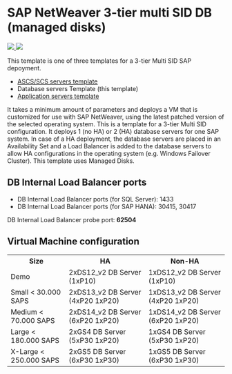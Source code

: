 # SAP NetWeaver 3-tier multi SID DB (managed disks)

<a href="https://portal.azure.com/#create/Microsoft.Template/uri/https%3A%2F%2Fraw.githubusercontent.com%2Fmosserlee%2Fazure-quickstart-templates%2Fmaster%2Fsap-3-tier-marketplace-image-multi-sid-db-md%2Fazuredeploy.json" target="_blank">
    <img src="http://azuredeploy.net/deploybutton.png"/>
</a>
<a href="http://armviz.io/#/?load=https%3A%2F%2Fraw.githubusercontent.com%2Fmosserlee%2Fazure-quickstart-templates%2Fmaster%2Fsap-3-tier-marketplace-image-multi-sid-db-md%2Fazuredeploy.json" target="_blank">
    <img src="http://armviz.io/visualizebutton.png"/>
</a>

This template is one of three templates for a 3-tier Multi SID SAP depoyment.

* [ASCS/SCS servers template](https://github.com/Azure/azure-quickstart-templates/tree/master/sap-3-tier-marketplace-image-multi-sid-xscs-md)
* Database servers Template (this template)
* [Application servers template](https://github.com/Azure/azure-quickstart-templates/tree/master/sap-3-tier-marketplace-image-multi-sid-apps-md)

It takes a minimum amount of parameters and deploys a VM that is customized for use with SAP NetWeaver, using the latest patched version of the selected operating system. This is a template for a 3-tier Multi SID configuration. It deploys 1 (no HA) or 2 (HA) database servers for one SAP system. In case of a HA deployment, the database servers are placed in an Availability Set and a Load Balancer is added to the database servers to allow HA configurations in the operating system (e.g. Windows Failover Cluster).
This template uses Managed Disks.

## DB Internal Load Balancer ports

* DB Internal Load Balancer ports (for SQL Server): 1433
* DB Internal Load Balancer ports (for SAP HANA): 30415, 30417 

DB Internal Load Balancer probe port: **62504**

## Virtual Machine configuration

<table>
	<tr>
		<th>Size</th>
		<th>HA</th>
		<th>Non-HA</th>
	</tr>
	<tr>
		<td>Demo</td>
		<td>2xDS12_v2 DB Server (1xP10)</td>
		<td>1xDS12_v2 DB Server (1xP10)</td>
	</tr>
	<tr>
		<td>Small < 30.000 SAPS</td>
		<td>2xDS13_v2 DB Server (4xP20 1xP20)</td>
		<td>1xDS13_v2 DB Server (4xP20 1xP20)</td>
	</tr>
	<tr>
		<td>Medium < 70.000 SAPS</td>
		<td>2xDS14_v2 DB Server (6xP20 1xP20)</td>
		<td>1xDS14_v2 DB Server (6xP20 1xP20)</td>
	</tr>
	<tr>
		<td>Large < 180.000 SAPS</td>
		<td>2xGS4 DB Server (5xP30 1xP20)</td>
		<td>1xGS4 DB Server (5xP30 1xP20)</td>
	</tr>
	<tr>
		<td>X-Large < 250.000 SAPS</td>
		<td>2xGS5 DB Server (6xP30 1xP30)</td>
		<td>1xGS5 DB Server (6xP30 1xP30)</td>
	</tr>
</table>